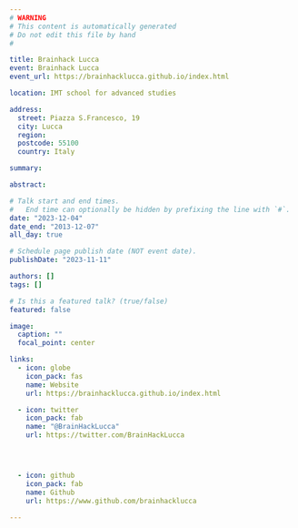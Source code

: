 ```yaml
---
# WARNING
# This content is automatically generated
# Do not edit this file by hand
#

title: Brainhack Lucca
event: Brainhack Lucca
event_url: https://brainhacklucca.github.io/index.html

location: IMT school for advanced studies

address:
  street: Piazza S.Francesco, 19
  city: Lucca
  region: 
  postcode: 55100
  country: Italy

summary: 

abstract: 

# Talk start and end times.
#   End time can optionally be hidden by prefixing the line with `#`.
date: "2023-12-04"
date_end: "2013-12-07"
all_day: true

# Schedule page publish date (NOT event date).
publishDate: "2023-11-11"

authors: []
tags: []

# Is this a featured talk? (true/false)
featured: false

image:
  caption: ""
  focal_point: center

links:
  - icon: globe
    icon_pack: fas
    name: Website
    url: https://brainhacklucca.github.io/index.html

  - icon: twitter
    icon_pack: fab
    name: "@BrainHackLucca"
    url: https://twitter.com/BrainHackLucca




  - icon: github
    icon_pack: fab
    name: Github
    url: https://www.github.com/brainhacklucca

---
```



